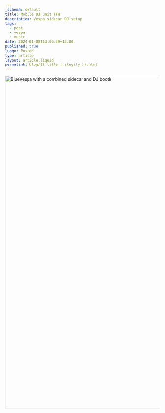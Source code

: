 ```yaml
---
_schema: default
title: Mobile DJ unit FTW
description: Vespa sidecar DJ setup
tags:
  - post
  - vespa
  - music
date: 2024-01-08T13:06:29+13:00
published: true
luogo: Posted
type: article
layout: article.liquid
permalink: blog/{{ title | slugify }}.html
---
```

<img src="/img/vespa-dj.jpg" alt="BlueVespa with a combined sidecar and DJ booth" title="Mobile tunage" height="1080" width="1080" />